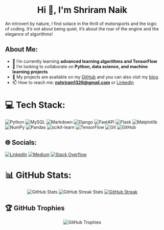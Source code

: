 <h1 align="center">Hi 👋, I'm Shriram Naik</h1>

An introvert by nature, I find solace in the thrill of motorsports and the logic of coding. It’s not about being quiet, it’s about the roar of the engine and the elegance of algorithms!

## About Me:
- 🌱 I’m currently learning **advanced learning algorithms and TensorFlow**
- 👯 I’m looking to collaborate on **Python, data science, and machine learning projects**
- 📂 My projects are available on my [GitHub](https://github.com/Shriram-11) and you can also visit my [blog](https://medium.com/@nshriram1326).
- 📫 How to reach me: **nshriram1326@gmail.com** or [LinkedIn](https://linkedin.com/in/shriram-naik-01b4641a9)

# 💻 Tech Stack:
![Python](https://img.shields.io/badge/python-3670A0?style=for-the-badge&logo=python&logoColor=ffdd54) ![MySQL](https://img.shields.io/badge/mysql-4479A1.svg?style=for-the-badge&logo=mysql&logoColor=white) ![Markdown](https://img.shields.io/badge/markdown-%23000000.svg?style=for-the-badge&logo=markdown&logoColor=white) ![Django](https://img.shields.io/badge/django-%23092E20.svg?style=for-the-badge&logo=django&logoColor=white) ![FastAPI](https://img.shields.io/badge/FastAPI-005571?style=for-the-badge&logo=fastapi) ![Flask](https://img.shields.io/badge/flask-%23000.svg?style=for-the-badge&logo=flask&logoColor=white) ![Matplotlib](https://img.shields.io/badge/Matplotlib-%23ffffff.svg?style=for-the-badge&logo=Matplotlib&logoColor=black) ![NumPy](https://img.shields.io/badge/numpy-%23013243.svg?style=for-the-badge&logo=numpy&logoColor=white) ![Pandas](https://img.shields.io/badge/pandas-%23150458.svg?style=for-the-badge&logo=pandas&logoColor=white) ![scikit-learn](https://img.shields.io/badge/scikit--learn-%23F7931E.svg?style=for-the-badge&logo=scikit-learn&logoColor=white) ![TensorFlow](https://img.shields.io/badge/TensorFlow-%23FF6F00.svg?style=for-the-badge&logo=TensorFlow&logoColor=white) ![Git](https://img.shields.io/badge/git-%23F05033.svg?style=for-the-badge&logo=git&logoColor=white) ![GitHub](https://img.shields.io/badge/github-%23121011.svg?style=for-the-badge&logo=github&logoColor=white)

## 🌐 Socials:
[![LinkedIn](https://img.shields.io/badge/LinkedIn-%230077B5.svg?logo=linkedin&logoColor=white)](https://linkedin.com/in/shriram-naik-01b4641a9) [![Medium](https://img.shields.io/badge/Medium-12100E?logo=medium&logoColor=white)](https://medium.com/@nshriram1326) [![Stack Overflow](https://img.shields.io/badge/-Stackoverflow-FE7A16?logo=stack-overflow&logoColor=white)](https://stackoverflow.com/users/20904223)

# 📊 GitHub Stats:
<div align="center">
    <img src="https://github-readme-stats.vercel.app/api?username=Shriram-11&theme=highcontrast&hide_border=false&include_all_commits=true&count_private=true" alt="GitHub Stats" />
    <img src="https://github-readme-streak-stats.herokuapp.com/?user=Shriram-11&theme=highcontrast&hide_border=false" alt="GitHub Streak Stats" />
    <a href="https://git.io/streak-stats"><img src="https://streak-stats.demolab.com?user=Shriram-11&theme=highcontrast" alt="GitHub Streak" /></a>
</div>

## 🏆 GitHub Trophies
<div align="center">
    <img src="https://github-profile-trophy.vercel.app/?username=Shriram-11&theme=synthwave&no-frame=false&no-bg=false&margin-w=4" alt="GitHub Trophies" />
</div>
